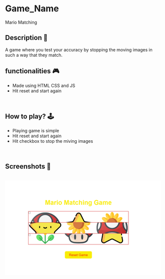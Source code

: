 # **Game_Name** 
Mario Matching
<br>

## **Description 📃**
A game where you test your accuracy by stopping the moving images in such a way that they match.
## **functionalities 🎮**
- Made using HTML CSS and JS
- Hit reset and start again
<br>

## **How to play? 🕹️**
- Playing game is simple
- Hit reset and start again
- Hit checkbox to stop the miving images
<br>

## **Screenshots 📸**

<br>
<img src="../../assets/images/Mario%20Matching.png" alt="image">

<br>

